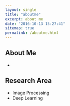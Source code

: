 ```yaml
---
layout: single
title: "aboutme"
excerpt: about me
date: "2016-10-13 15:27:41"
sitemap: true
permalink: /aboutme.html
---
```

<!-- ![Profile](/images/eneria.jpg) -->
<!-- <img src="/images/eneria.jpg" width="100">  -->

## About Me
-   

## Research Area
- Image Processing  
- Deep Learning  
